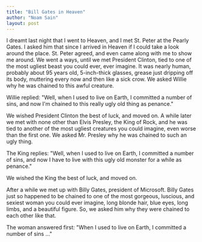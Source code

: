 ```yaml
---
title: "Bill Gates in Heaven"
author: "Noam Sain"
layout: post
---
```


I dreamt last night that I went to Heaven, and I met St. Peter at the Pearly Gates. I asked him that since I arrived in Heaven if I could take a look around the place. St. Peter agreed, and even came along with me to show me around. We went a ways, until we met President Clinton, tied to one of the most ugliest beast you could ever, ever imagine. It was nearly human, probably about 95 years old, 5-inch-thick glasses, grease just dripping off its body, muttering every now and then like a sick crow. We asked Willie why he was chained to this awful creature.

Willie replied: "Well, when I used to live on Earth, I committed a number of sins, and now I'm chained to this really ugly old thing as penance."

We wished President Clinton the best of luck, and moved on. A while later we met with none other than Elvis Presley, the King of Rock, and he was tied to another of the most ugliest creatures you could imagine, even worse than the first one. We asked Mr. Presley why he was chained to such an ugly thing.

The King replies: "Well, when I used to live on Earth, I committed a number of sins, and now I have to live with this ugly old monster for a while as penance."

We wished the King the best of luck, and moved on.

After a while we met up with Billy Gates, president of Microsoft. Billy Gates just so happened to be chained to one of the most gorgeous, luscious, and sexiest woman you could ever imagine, long blonde hair, blue eyes, long limbs, and a beautiful figure. So, we asked him why they were chained to each other like that.

The woman answered first: "When I used to live on Earth, I committed a number of sins …"
